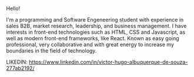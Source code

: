 Hello!

I'm a programming and Software Engeneering student with experience in sales B2B, market research, leadership, and business management. I have interests in front-end technologies such as HTML, CSS and Javascript, as well as modern front-end frameworks, like React. Known as easy going professional, very collaborative and with great energy to increase my boundaries in the field of technology.

LIKEDIN:
https://www.linkedin.com/in/victor-hugo-albuquerque-de-souza-277ab2192/

